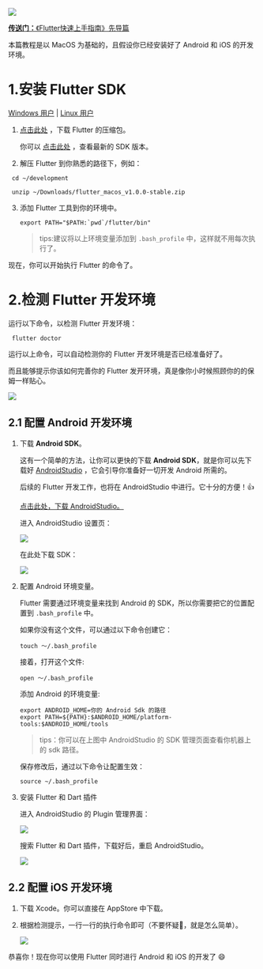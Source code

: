 [![](https://raw.githubusercontent.com/chenBingX/img/master/Flutter/Flutter快速上手指南封面2.JPG)](https://juejin.im/post/5c8f8e62e51d456a0f23d0fe)

[**传送门：**《Flutter快速上手指南》先导篇](https://juejin.im/post/5c8f8e62e51d456a0f23d0fe)

本篇教程是以 MacOS 为基础的，且假设你已经安装好了 Android 和 iOS 的开发环境。

# 1.安装 Flutter SDK

[Windows 用户](https://flutter.dev/docs/get-started/install/windows) | [Linux 用户](https://flutter.dev/docs/get-started/install/windows)

1. [点击此处](https://storage.googleapis.com/flutter_infra/releases/stable/macos/flutter_macos_v1.0.0-stable.zip) ，下载 Flutter 的压缩包。

    你可以 [点击此处](https://flutter.dev/docs/development/tools/sdk/archive) ，查看最新的 SDK 版本。

2. 解压 Flutter 到你熟悉的路径下，例如：

  ```
   cd ~/development

   unzip ~/Downloads/flutter_macos_v1.0.0-stable.zip
  ```

3. 添加 Flutter 工具到你的环境中。

    ```
    export PATH="$PATH:`pwd`/flutter/bin"
    ```


    > tips:建议将以上环境变量添加到 `.bash_profile` 中，这样就不用每次执行了。

现在，你可以开始执行 Flutter 的命令了。

# 2.检测 Flutter 开发环境

运行以下命令，以检测 Flutter 开发环境：

```
 flutter doctor
```

运行以上命令，可以自动检测你的 Flutter 开发环境是否已经准备好了。

而且能够提示你该如何完善你的 Flutter 发开环境，真是像你小时候照顾你的的保姆一样贴心。

![](https://raw.githubusercontent.com/chenBingX/img/master/Flutter/flutter-install.png)

## 2.1 配置 Android 开发环境

1. 下载 **Android SDK**。

    这有一个简单的方法，让你可以更快的下载 **Android SDK**，就是你可以先下载好 [AndroidStudio](https://developer.android.com/studio) ，它会引导你准备好一切开发 Android 所需的。

    后续的 Flutter 开发工作，也将在 AndroidStudio 中进行。它十分的方便！👍

    [点击此处，下载 AndroidStudio。](https://developer.android.com/studio)

    进入 AndroidStudio 设置页：

    ![](https://raw.githubusercontent.com/chenBingX/img/master/AndroidStudio/进入AS设置界面.png)

    在此处下载 SDK：

    ![](https://raw.githubusercontent.com/chenBingX/img/master/AndroidStudio/AndroidSDK下载界面.png)

2. 配置 Android 环境变量。

    Flutter 需要通过环境变量来找到 Android 的 SDK，所以你需要把它的位置配置到 `.bash_profile` 中。

    如果你没有这个文件，可以通过以下命令创建它：

    ```
    touch ～/.bash_profile
    ```

    接着，打开这个文件:

    ```
    open ～/.bash_profile
    ```

    添加 Android 的环境变量:

    ```
    export ANDROID_HOME=你的 Android Sdk 的路径
    export PATH=${PATH}:$ANDROID_HOME/platform-tools:$ANDROID_HOME/tools
    ```

    > tips：你可以在上图中 AndroidStudio 的 SDK 管理页面查看你机器上的 sdk 路径。

    保存修改后，通过以下命令让配置生效：

    ```
    source ~/.bash_profile
    ```

3. 安装 Flutter 和 Dart 插件

    进入 AndroidStudio 的 Plugin 管理界面：

    ![](https://raw.githubusercontent.com/chenBingX/img/master/AndroidStudio/AS下载插件.png)

    搜索 Flutter 和 Dart 插件，下载好后，重启 AndroidStudio。

    ![](https://raw.githubusercontent.com/chenBingX/img/master/AndroidStudio/安装Flutter插件.png)


##  2.2 配置 iOS 开发环境

1. 下载 Xcode。你可以直接在 AppStore 中下载。


2. 根据检测提示，一行一行的执行命令即可（不要怀疑🤨，就是怎么简单）。

    ![](https://raw.githubusercontent.com/chenBingX/img/master/Flutter/FlutterIOS安装.png)



恭喜你！现在你可以使用 Flutter 同时进行 Android 和 iOS 的开发了 😄





